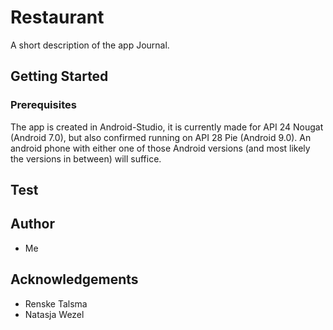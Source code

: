 # Restaurant
A short description of the app Journal.

## Getting Started
### Prerequisites
The app is created in Android-Studio, it is currently made for API 24 Nougat (Android 7.0), but also confirmed running on API 28 Pie (Android 9.0).
An android phone with either one of those Android versions (and most likely the versions in between) will suffice.

## Test


## Author
* Me

## Acknowledgements
* Renske Talsma
* Natasja Wezel

